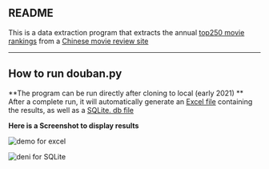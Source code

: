 ## README

This is a data extraction program that extracts the annual [top250 movie rankings](https://movie.douban.com/top250?start=0&filter=) from a [Chinese movie review site](https://www.douban.com)

---

## How to run douban.py

**The program can be run directly after cloning to local (early 2021) ** After a complete run, it will automatically generate an [Excel file](https://github.com/han-ziqi/douban/blob/master/豆瓣电影Top250.xls) containing the results, as well as a [SQLite. db file](https://github.com/han-ziqi/douban/blob/master/movie.db)

**Here is a Screenshot to display results**

![demo for excel](https://github.com/han-ziqi/douban/raw/master/demo/Result%20in%20Excel%20view.png "Excel view")

![deni for SQLite](https://github.com/han-ziqi/douban/raw/master/demo/Result%20in%20SQLite3%20view.png "SQLite view")

